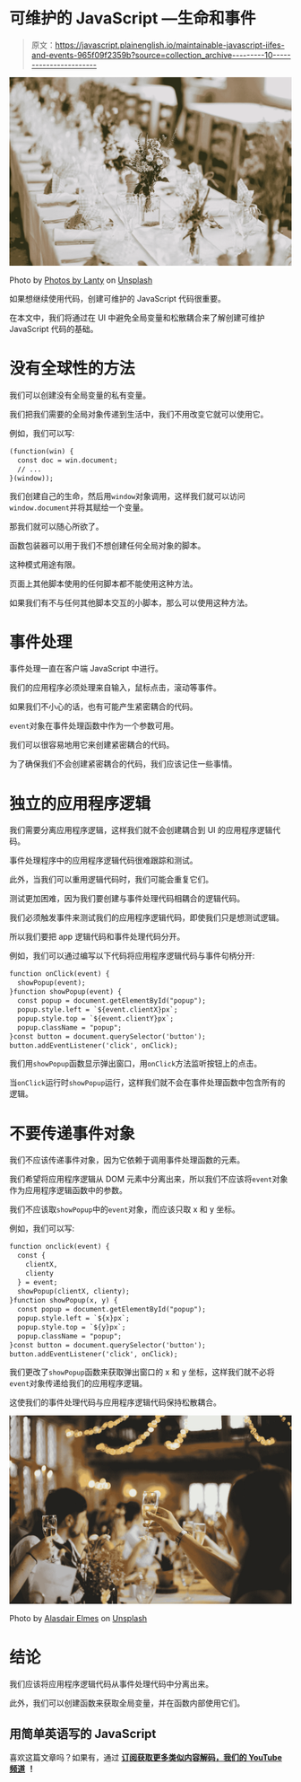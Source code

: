 # 可维护的 JavaScript —生命和事件

> 原文：<https://javascript.plainenglish.io/maintainable-javascript-iifes-and-events-965f09f2359b?source=collection_archive---------10----------------------->

![](img/0c97294e1e92d6f6c752fa808291aa46.png)

Photo by [Photos by Lanty](https://unsplash.com/@photos_by_lanty?utm_source=medium&utm_medium=referral) on [Unsplash](https://unsplash.com?utm_source=medium&utm_medium=referral)

如果想继续使用代码，创建可维护的 JavaScript 代码很重要。

在本文中，我们将通过在 UI 中避免全局变量和松散耦合来了解创建可维护 JavaScript 代码的基础。

# 没有全球性的方法

我们可以创建没有全局变量的私有变量。

我们把我们需要的全局对象传递到生活中，我们不用改变它就可以使用它。

例如，我们可以写:

```
(function(win) {
  const doc = win.document;
  // ...
}(window));
```

我们创建自己的生命，然后用`window`对象调用，这样我们就可以访问`window.document`并将其赋给一个变量。

那我们就可以随心所欲了。

函数包装器可以用于我们不想创建任何全局对象的脚本。

这种模式用途有限。

页面上其他脚本使用的任何脚本都不能使用这种方法。

如果我们有不与任何其他脚本交互的小脚本，那么可以使用这种方法。

# 事件处理

事件处理一直在客户端 JavaScript 中进行。

我们的应用程序必须处理来自输入，鼠标点击，滚动等事件。

如果我们不小心的话，也有可能产生紧密耦合的代码。

`event`对象在事件处理函数中作为一个参数可用。

我们可以很容易地用它来创建紧密耦合的代码。

为了确保我们不会创建紧密耦合的代码，我们应该记住一些事情。

# 独立的应用程序逻辑

我们需要分离应用程序逻辑，这样我们就不会创建耦合到 UI 的应用程序逻辑代码。

事件处理程序中的应用程序逻辑代码很难跟踪和测试。

此外，当我们可以重用逻辑代码时，我们可能会重复它们。

测试更加困难，因为我们要创建与事件处理代码相耦合的逻辑代码。

我们必须触发事件来测试我们的应用程序逻辑代码，即使我们只是想测试逻辑。

所以我们要把 app 逻辑代码和事件处理代码分开。

例如，我们可以通过编写以下代码将应用程序逻辑代码与事件句柄分开:

```
function onClick(event) {
  showPopup(event);
}function showPopup(event) {
  const popup = document.getElementById("popup");
  popup.style.left = `${event.clientX}px`;
  popup.style.top = `${event.clientY}px`;
  popup.className = "popup";
}const button = document.querySelector('button');
button.addEventListener('click', onClick);
```

我们用`showPopup`函数显示弹出窗口，用`onClick`方法监听按钮上的点击。

当`onClick`运行时`showPopup`运行，这样我们就不会在事件处理函数中包含所有的逻辑。

# 不要传递事件对象

我们不应该传递事件对象，因为它依赖于调用事件处理函数的元素。

我们希望将应用程序逻辑从 DOM 元素中分离出来，所以我们不应该将`event`对象作为应用程序逻辑函数中的参数。

我们不应该取`showPopup`中的`event`对象，而应该只取 x 和 y 坐标。

例如，我们可以写:

```
function onclick(event) {
  const {
    clientX,
    clienty
  } = event;
  showPopup(clientX, clienty);
}function showPopup(x, y) {
  const popup = document.getElementById("popup");
  popup.style.left = `${x}px`;
  popup.style.top = `${y}px`;
  popup.className = "popup";
}const button = document.querySelector('button');
button.addEventListener('click', onClick);
```

我们更改了`showPopup`函数来获取弹出窗口的 x 和 y 坐标，这样我们就不必将`event`对象传递给我们的应用程序逻辑。

这使我们的事件处理代码与应用程序逻辑代码保持松散耦合。

![](img/16293af87a415d0f92e3d3cfe5173f52.png)

Photo by [Alasdair Elmes](https://unsplash.com/@alelmes?utm_source=medium&utm_medium=referral) on [Unsplash](https://unsplash.com?utm_source=medium&utm_medium=referral)

# 结论

我们应该将应用程序逻辑代码从事件处理代码中分离出来。

此外，我们可以创建函数来获取全局变量，并在函数内部使用它们。

## **用简单英语写的 JavaScript**

喜欢这篇文章吗？如果有，通过 [**订阅获取更多类似内容解码，我们的 YouTube 频道**](https://www.youtube.com/channel/UCtipWUghju290NWcn8jhyAw) **！**